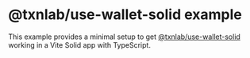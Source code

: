 # @txnlab/use-wallet-solid example

This example provides a minimal setup to get [@txnlab/use-wallet-solid](https://github.com/TxnLab/use-wallet-js/tree/main/packages/use-wallet-solid) working in a Vite Solid app with TypeScript.
